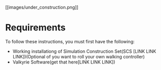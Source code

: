 [[images/under_construction.png]]  

# Requirements
To follow these instructions, you must first have the following:
* Working installationg of Simulation Construction Set(SCS [LINK LINK LINK])(Optional of you want to roll your own walking controller)
* Valkyrie Software(get that here[LINK LINK LINK])